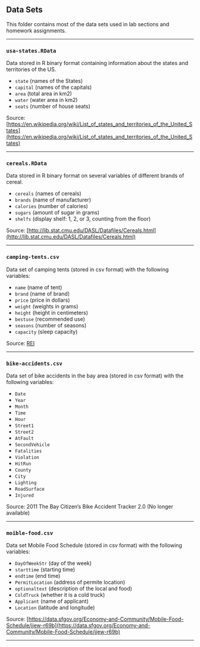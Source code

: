 ## Data Sets

This folder contains most of the data sets used in lab sections and 
homework assignments.

-----

### `usa-states.RData`

Data stored in R binary format containing information about
the states and territories of the US.

- `state` (names of the States)
- `capital` (names of the capitals)
- `area` (total area in km2)
- `water` (water area in km2)
- `seats` (number of house seats)

Source: [https://en.wikipedia.org/wiki/List_of_states_and_territories_of_the_United_States](https://en.wikipedia.org/wiki/List_of_states_and_territories_of_the_United_States)

-----

### `cereals.RData`

Data stored in R binary format on several variables of different brands of cereal.

- `cereals` (names of cereals)
- `brands` (name of manufacturer)
- `calories` (number of calories)
- `sugars` (amount of sugar in grams)
- `shelfs` (display shelf: 1, 2, or 3, counting from the floor)

Source: [http://lib.stat.cmu.edu/DASL/Datafiles/Cereals.html](http://lib.stat.cmu.edu/DASL/Datafiles/Cereals.html)

-----

### `camping-tents.csv`

Data set of camping tents (stored in csv format) with the following variables:

- `name` (name of tent)
- `brand` (name of brand)
- `price` (price in dollars)
- `weight` (weights in grams)
- `height` (height in centimeters)
- `bestuse` (recommended use)
- `seasons` (number of seasons)
- `capacity` (sleep capacity)

Source: [REI](https://www.rei.com/b/rei/c/tents)

-----

### `bike-accidents.csv`

Data set of bike accidents in the bay area (stored in csv format) with the following variables:

- `Date`
- `Year`
- `Month`
- `Time`
- `Hour`
- `Street1`
- `Street2`
- `AtFault`
- `SecondVehicle`
- `Fatalities`
- `Violation`
- `HitRun`
- `County`
- `City`
- `Lighting`
- `RoadSurface`
- `Injured`

Source: 2011 The Bay Citizen’s Bike Accident Tracker 2.0 (No longer available)

-----

### `moible-food.csv`

Data set Mobile Food Schedule (stored in csv format) with the following variables:

- `DayOfWeekStr` (day of the week)
- `starttime` (starting time)
- `endtime` (end time)
- `PermitLocation` (address of permite location)
- `optionaltext` (description of the local and food)
- `ColdTruck` (whether it is a cold truck)
- `Applicant` (name of applicant)
- `Location` (latitude and longitude)

Source: [https://data.sfgov.org/Economy-and-Community/Mobile-Food-Schedule/jjew-r69b](https://data.sfgov.org/Economy-and-Community/Mobile-Food-Schedule/jjew-r69b)


-----
